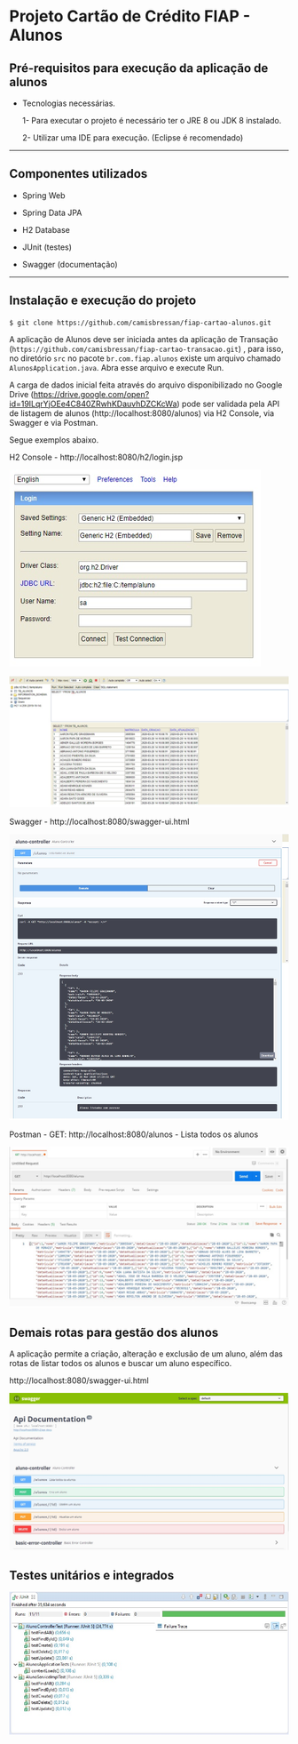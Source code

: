 # Projeto Cartão de Crédito FIAP - Alunos

## Pré-requisitos para execução da aplicação de alunos

- Tecnologias necessárias.

  1- Para executar o projeto é necessário ter o JRE 8 ou JDK 8 instalado.
  
  2- Utilizar uma IDE para execução. (Eclipse é recomendado)
  
 ---

## Componentes utilizados

  - Spring Web
  
  - Spring Data JPA
  
  - H2 Database
  
  - JUnit (testes)
  
  - Swagger (documentação)

 ---

## Instalação e execução do projeto

`$ git clone https://github.com/camisbressan/fiap-cartao-alunos.git`

A aplicação de Alunos deve ser iniciada antes da aplicação de Transação (`https://github.com/camisbressan/fiap-cartao-transacao.git`) , para isso, no diretório `src` no pacote `br.com.fiap.alunos` existe um arquivo chamado `AlunosApplication.java`. Abra esse arquivo e execute Run.

A carga de dados inicial feita através do arquivo disponibilizado no Google Drive (https://drive.google.com/open?id=19ILqrYjOEe4C840ZRwhKDauvhDZCKcWa) pode ser validada pela API de listagem de alunos (http://localhost:8080/alunos) via H2 Console, via Swagger e via Postman.

Segue exemplos abaixo.

H2 Console - http://localhost:8080/h2/login.jsp

![H2_Console](docs/H2_CONSOLE.jpg)

![H2_Console](docs/H2_SELECT.jpg)

Swagger - http://localhost:8080/swagger-ui.html

![Swagger_Alunos](docs/SWAGGER_ALUNOS.jpg)

Postman - GET: http://localhost:8080/alunos - Lista todos os alunos

![Postman_Alunos](docs/POSTMAN_ALUNOS.jpg)

## Demais rotas para gestão dos alunos

A aplicação permite a criação, alteração e exclusão de um aluno, além das rotas de listar todos os alunos e buscar um aluno específico.

http://localhost:8080/swagger-ui.html

![Swagger](docs/SWAGGER.jpg)

## Testes unitários e integrados

![Teste_unitario](docs/TESTE_UNITARIOS_INTEGRADOS.jpg)
